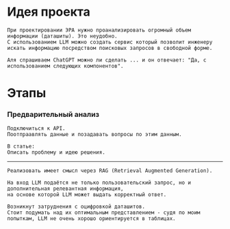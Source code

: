 # Идея проекта

    При проектировании ЭРА нужно проанализировать огромный объем информации (даташиты). Это неудобно. 
    С использованием LLM можно создать сервис который позволит инженеру искать информацию посредством поисковых запросов в свободной форме.

    Аля спрашиваем ChatGPT можно ли сделать ... и он отвечает: "Да, с использованием следующих компонентов".

# Этапы
### Предварительный анализ

    Подключиться к API.
    Поотпраавлять данные и позадавать вопросы по этим данным.

    В статье: 
    Описать проблему и идею решения.

---

    Реализовать имеет смысл через RAG (Retrieval Augmented Generation). 
    
    На вход LLM подаётся не только пользовательский запрос, но и дополнительная релевантная информация, 
    на основе которой LLM может выдать корректный ответ.

    Возникнут затруднения с оцифровкой даташитов.
    Стоит подумать над их оптимальным представлением - судя по моим попыткам, LLM не очень хорошо ориентируется в таблицах.